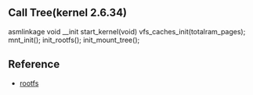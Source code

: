 



Call Tree(kernel 2.6.34)
------
asmlinkage void __init start_kernel(void)
	vfs_caches_init(totalram_pages);
	  mnt_init();
	    init_rootfs();
	    init_mount_tree();

Reference
------
- [rootfs](http://blog.csdn.net/kevin_hcy/article/details/17663341)

